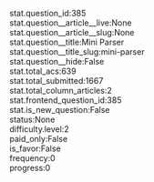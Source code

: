 stat.question_id:385  
stat.question__article__live:None  
stat.question__article__slug:None  
stat.question__title:Mini Parser  
stat.question__title_slug:mini-parser  
stat.question__hide:False  
stat.total_acs:639  
stat.total_submitted:1667  
stat.total_column_articles:2  
stat.frontend_question_id:385  
stat.is_new_question:False  
status:None  
difficulty.level:2  
paid_only:False  
is_favor:False  
frequency:0  
progress:0  
